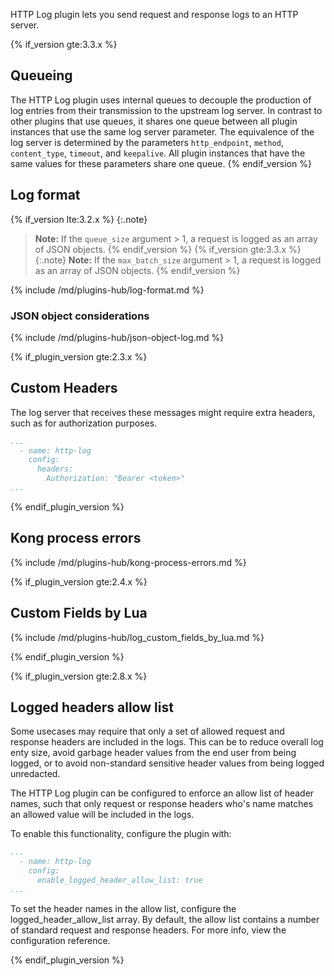 HTTP Log plugin lets you send request and response logs to an HTTP server.

{% if_version gte:3.3.x %}
## Queueing

The HTTP Log plugin uses internal queues to decouple the production of
log entries from their transmission to the upstream log server.  In
contrast to other plugins that use queues, it shares one queue
between all plugin instances that use the same log server parameter.
The equivalence of the log server is determined by the parameters
`http_endpoint`, `method`, `content_type`, `timeout`, and `keepalive`.
All plugin instances that have the same values for these parameters
share one queue.
{% endif_version %}


## Log format

{% if_version lte:3.2.x %}
{:.note}
> **Note:** If the `queue_size` argument > 1, a request is logged as an array of JSON objects.
{% endif_version %}
{% if_version gte:3.3.x %}
{:.note}
> **Note:** If the `max_batch_size` argument > 1, a request is logged as an array of JSON objects.
{% endif_version %}

{% include /md/plugins-hub/log-format.md %}

### JSON object considerations

{% include /md/plugins-hub/json-object-log.md %}


{% if_plugin_version gte:2.3.x %}

## Custom Headers

The log server that receives these messages might require extra headers, such as for authorization purposes.

```yaml
...
  - name: http-log
    config:
      headers:
        Authorization: "Bearer <token>"
...
```

{% endif_plugin_version %}

## Kong process errors

{% include /md/plugins-hub/kong-process-errors.md %}


{% if_plugin_version gte:2.4.x %}

## Custom Fields by Lua

{% include /md/plugins-hub/log_custom_fields_by_lua.md %}

{% endif_plugin_version %}

{% if_plugin_version gte:2.8.x %}

## Logged headers allow list

Some usecases may require that only a set of allowed request and response headers are included in the logs. 
This can be to reduce overall log enty size, avoid garbage header values from the end user from being logged, or to avoid non-standard sensitive header values from being logged unredacted.

The HTTP Log plugin can be configured to enforce an allow list of header names, such that only request or response headers who's name matches an allowed value will be included in the logs.

To enable this functionality, configure the plugin with: 

```yaml
...
  - name: http-log
    config:
      enable_logged_header_allow_list: true
...
```

To set the header names in the allow list, configure the logged_header_allow_list array. By default, the allow list contains a number of standard request and response headers. For more info, view the configuration reference.

{% endif_plugin_version %}

